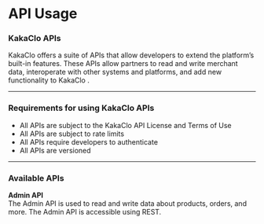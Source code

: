 # API Usage

### **KakaClo APIs**

KakaClo offers a suite of APIs that allow developers to extend the platform’s built-in features. These APIs allow partners to read and write merchant data, interoperate with other systems and platforms, and add new functionality to KakaClo .

***

### **Requirements for using KakaClo APIs**

* All APIs are subject to the KakaClo API License and Terms of Use
* All APIs are subject to rate limits
* All APIs require developers to authenticate
* All APIs are versioned

***

### **Available APIs**

**Admin API**\
The Admin API is used to read and write data about  products, orders, and more. The Admin API is accessible using REST.
